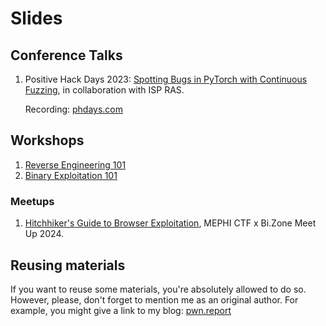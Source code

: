 # Slides

## Conference Talks

1. Positive Hack Days 2023: [Spotting Bugs in PyTorch with Continuous Fuzzing](02-phd23-securing-ai-pytorch-fuzzing), in collaboration with ISP RAS.

   Recording: [phdays.com](https://phdays.com/en/broadcast/?tag=fast-track&talk=330)

## Workshops

1. [Reverse Engineering 101](00-re101)
2. [Binary Exploitation 101](01-pwn101)

### Meetups

1. [Hitchhiker's Guide to Browser Exploitation](https://pwn.report/slides/03-mephiXbizone24-hitchhikers-guide-to-browser-exploitaion/Hitchhikers%20Guide%20to%20Browser%20Exploitation.pdf), MEPHI CTF x Bi.Zone Meet Up 2024.

## Reusing materials

If you want to reuse some materials, you're absolutely allowed to do so. However, please, don't forget to mention me as an original author. For example, you might give a link to my blog: [pwn.report](https://pwn.report/)
